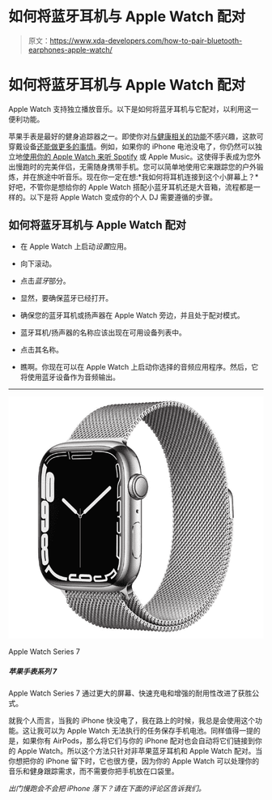 # 如何将蓝牙耳机与 Apple Watch 配对

> 原文：<https://www.xda-developers.com/how-to-pair-bluetooth-earphones-apple-watch/>

# 如何将蓝牙耳机与 Apple Watch 配对

Apple Watch 支持独立播放音乐。以下是如何将蓝牙耳机与它配对，以利用这一便利功能。

苹果手表是最好的健身追踪器之一。即使你对[与健康相关的功能](https://www.xda-developers.com/apple-watch-series-7-fitness/)不感兴趣，这款可穿戴设备[还能做更多的事情](https://www.xda-developers.com/apple-watch-more-than-fitness/)。例如，如果你的 iPhone 电池没电了，你仍然可以独立地[使用你的 Apple Watch 来听 Spotify](https://www.xda-developers.com/how-to-download-spotify-music-apple-watch/) 或 Apple Music。这使得手表成为您外出慢跑时的完美伴侣，无需随身携带手机。您可以简单地使用它来跟踪您的户外锻炼，并在旅途中听音乐。现在你一定在想:*我如何将耳机连接到这个小屏幕上？*好吧，不管你是想给你的 Apple Watch 搭配小蓝牙耳机还是大音箱，流程都是一样的。以下是将 Apple Watch 变成你的个人 DJ 需要遵循的步骤。

## 如何将蓝牙耳机与 Apple Watch 配对

*   在 Apple Watch 上启动*设置*应用。
*   向下滚动。

*   点击*蓝牙*部分。
*   显然，要确保蓝牙已经打开。
*   确保您的蓝牙耳机或扬声器在 Apple Watch 旁边，并且处于配对模式。

*   蓝牙耳机/扬声器的名称应该出现在可用设备列表中。
*   点击其名称。

*   瞧啊。你现在可以在 Apple Watch 上启动你选择的音频应用程序。然后，它将使用蓝牙设备作为音频输出。

* * *

 <picture>![The Apple Watch Series 7 has a larger display and a more rugged display and frame compared to its predecessor.](img/9bc1b4e3bb92295107a85bd6fac9f9eb.png)</picture> 

Apple Watch Series 7

##### 苹果手表系列 7

Apple Watch Series 7 通过更大的屏幕、快速充电和增强的耐用性改进了获胜公式。

就我个人而言，当我的 iPhone 快没电了，我在路上的时候，我总是会使用这个功能。这让我可以为 Apple Watch 无法执行的任务保存手机电池。同样值得一提的是，如果你有 AirPods，那么将它们与你的 iPhone 配对也会自动将它们链接到你的 Apple Watch。所以这个方法只针对非苹果蓝牙耳机和 Apple Watch 配对。当你想把你的 iPhone 留下时，它也很方便，因为你的 Apple Watch 可以处理你的音乐和健身跟踪需求，而不需要你把手机放在口袋里。

*出门慢跑会不会把 iPhone 落下？请在下面的评论区告诉我们。*